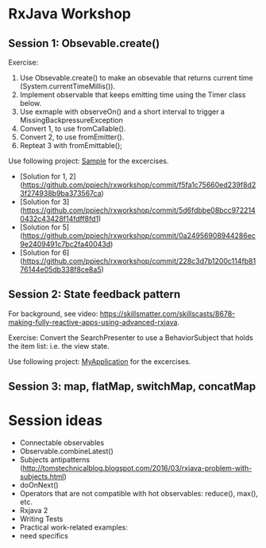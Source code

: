 # RxJava Workshop

## Session 1: Obsevable.create()
Exercise:

1. Use Obsevable.create() to make an obsevable that returns  current time (System.currentTimeMillis()).
2. Implement observable that keeps emitting time using the Timer class below.
3. Use exmaple with observeOn() and a short interval to trigger a MissingBackpressureException
4. Convert 1, to use fromCallable().
5. Convert 2, to use fromEmitter().
6. Repteat 3 with fromEmittable();

Use following project: [Sample](sessions/1/sample) for the excercises.

* [Solution for 1, 2] (https://github.com/ppiech/rxworkshop/commit/f5fa1c75660ed239f8d23f274938b9ba373567ca)
* [Solution for 3] (https://github.com/ppiech/rxworkshop/commit/5d6fdbbe08bcc9722140432c43428f14fdff8fd1)
* [Solution for 5] (https://github.com/ppiech/rxworkshop/commit/0a24956908944286ec9e2409491c7bc2fa40043d)
* [Solution for 6] (https://github.com/ppiech/rxworkshop/commit/228c3d7b1200c114fb8176144e05db338f8ce8a5)

## Session 2: State feedback pattern
For background, see video: https://skillsmatter.com/skillscasts/8678-making-fully-reactive-apps-using-advanced-rxjava.

Exercise: Convert the SearchPresenter to use a BehaviorSubject that holds the item list: i.e. the view state.

Use following project: [MyApplication](sessions/2/MyApplication) for the excercises.

## Session 3: map, flatMap, switchMap, concatMap

# Session ideas
* Connectable observables
* Observable.combineLatest()
* Subjects antipatterns (http://tomstechnicalblog.blogspot.com/2016/03/rxjava-problem-with-subjects.html) 
* doOnNext()
* Operators that are not compatible with hot observables: reduce(), max(), etc.
* Rxjava 2
* Writing Tests
* Practical work-related examples: 
 * need specifics

